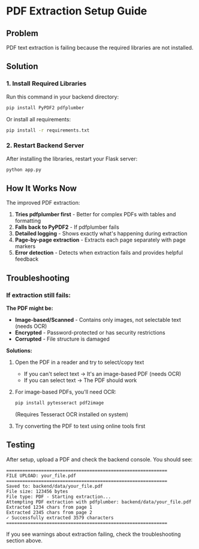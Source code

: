 # PDF Extraction Setup Guide

## Problem
PDF text extraction is failing because the required libraries are not installed.

## Solution

### 1. Install Required Libraries

Run this command in your backend directory:

```bash
pip install PyPDF2 pdfplumber
```

Or install all requirements:

```bash
pip install -r requirements.txt
```

### 2. Restart Backend Server

After installing the libraries, restart your Flask server:

```bash
python app.py
```

## How It Works Now

The improved PDF extraction:

1. **Tries pdfplumber first** - Better for complex PDFs with tables and formatting
2. **Falls back to PyPDF2** - If pdfplumber fails
3. **Detailed logging** - Shows exactly what's happening during extraction
4. **Page-by-page extraction** - Extracts each page separately with page markers
5. **Error detection** - Detects when extraction fails and provides helpful feedback

## Troubleshooting

### If extraction still fails:

**The PDF might be:**
- **Image-based/Scanned** - Contains only images, not selectable text (needs OCR)
- **Encrypted** - Password-protected or has security restrictions
- **Corrupted** - File structure is damaged

**Solutions:**
1. Open the PDF in a reader and try to select/copy text
   - If you can't select text → It's an image-based PDF (needs OCR)
   - If you can select text → The PDF should work

2. For image-based PDFs, you'll need OCR:
   ```bash
   pip install pytesseract pdf2image
   ```
   (Requires Tesseract OCR installed on system)

3. Try converting the PDF to text using online tools first

## Testing

After setup, upload a PDF and check the backend console. You should see:

```
============================================================
FILE UPLOAD: your_file.pdf
============================================================
Saved to: backend/data/your_file.pdf
File size: 123456 bytes
File type: PDF - Starting extraction...
Attempting PDF extraction with pdfplumber: backend/data/your_file.pdf
Extracted 1234 chars from page 1
Extracted 2345 chars from page 2
✓ Successfully extracted 3579 characters
============================================================
```

If you see warnings about extraction failing, check the troubleshooting section above.
